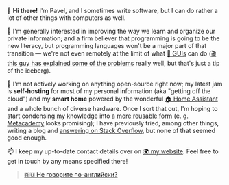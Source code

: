 👋 **Hi there!** I'm Pavel, and I sometimes write software, but I can do rather a lot of other things with computers as well.

🤔 I'm generally interested in improving the way we learn and organize our private information; and a firm believer that programming is going to be the new literacy, but programming languages won't be a major part of that transition — we're not even remotely at the limit of what [📄 GUIs](https://en.wikipedia.org/wiki/Graphical_user_interface) can do ([🎬 this guy has explained some of the problems](https://www.youtube.com/watch?v=AItTqnTsVjA) really well, but that's just a tip of the iceberg).

🔭 I'm not actively working on anything open-source right now; my latest jam is **self-hosting** for most of my personal information (aka "getting off the cloud") and my **smart home** powered by the wonderful [🏠 Home Assistant](http://home-assistant.io/) and a whole bunch of diverse hardware. Once I sort that out, I'm hoping to start condensing my knowledge into a [more reusable form](https://github.com/D-side/skillforest) (e. g. [Metacademy](https://metacademy.org/) looks promising); I have previously tried, among other things, writing a blog and [answering on Stack Overflow](https://stackoverflow.com/users/2076787/d-side), but none of that seemed good enough.

📫 I keep my up-to-date contact details over on [🌍 my website](https://dside.ru/en/). Feel free to get in touch by any means specified there!

> [🇷🇺 Не говорите по-английски?](https://github.com/D-side/D-side/blob/master/README-ru.md)
